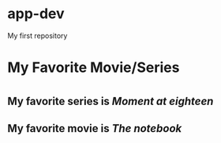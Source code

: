 # app-dev
My first repository
<h1>My Favorite Movie/Series<h1>
  <p>
  <h3>
  <h2>My favorite series is <em><strong >Moment at eighteen</strong></em> </h2>
  </p>  
     
   <p> 
 <h2>My favorite movie is <em><strong >The notebook </strong></em> </h2>
  </p>
